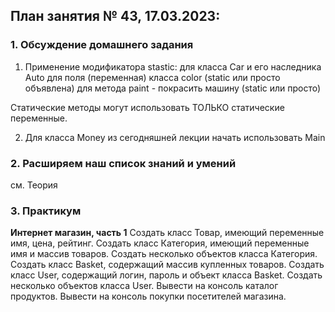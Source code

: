 ## План занятия № 43, 17.03.2023:

### 1. Обсуждение домашнего задания
1. Применение модификатора stastic:
для класса Car и его наследника Auto
для поля (переменная) класса color (static или просто объявлена)
для метода paint - покрасить машину (static или просто)

Статические методы могут использовать ТОЛЬКО статические переменные.

2. Для класса Money из сегодняшней лекции начать использовать Main

### 2. Расширяем наш список знаний и умений
см. Теория

### 3. Практикум
**Интернет магазин, часть 1**
Создать класс Товар, имеющий переменные имя, цена, рейтинг.
Создать класс Категория, имеющий переменные имя и массив товаров. 
Создать несколько объектов класса Категория.
Создать класс Basket, содержащий массив купленных товаров.
Создать класс User, содержащий логин, пароль и объект класса Basket. 
Создать несколько объектов класса User.
Вывести на консоль каталог продуктов.
Вывести на консоль покупки посетителей магазина.






